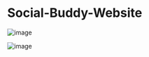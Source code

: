 
# Social-Buddy-Website

![image](https://user-images.githubusercontent.com/58988171/92331319-893d2580-f02a-11ea-9a65-fbca0fc9f9b4.png)

![image](https://user-images.githubusercontent.com/58988171/92331335-af62c580-f02a-11ea-9599-047a7c99af53.png)
